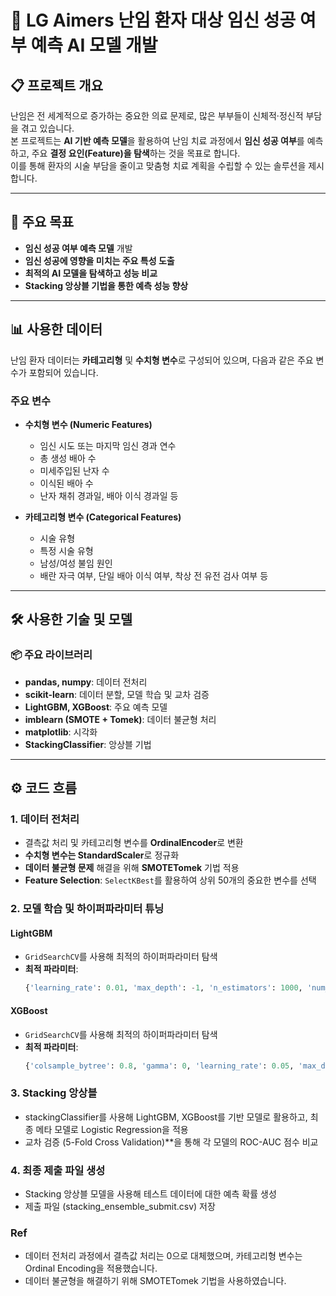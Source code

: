 # 🤖 LG Aimers 난임 환자 대상 임신 성공 여부 예측 AI 모델 개발

## 📋 프로젝트 개요
난임은 전 세계적으로 증가하는 중요한 의료 문제로, 많은 부부들이 신체적·정신적 부담을 겪고 있습니다.  
본 프로젝트는 **AI 기반 예측 모델**을 활용하여 난임 치료 과정에서 **임신 성공 여부**를 예측하고, 주요 **결정 요인(Feature)을 탐색**하는 것을 목표로 합니다.  
이를 통해 환자의 시술 부담을 줄이고 맞춤형 치료 계획을 수립할 수 있는 솔루션을 제시합니다.

---

## 🚀 주요 목표
- **임신 성공 여부 예측 모델** 개발
- **임신 성공에 영향을 미치는 주요 특성 도출**
- **최적의 AI 모델을 탐색하고 성능 비교**
- **Stacking 앙상블 기법을 통한 예측 성능 향상**

---

## 📊 사용한 데이터
난임 환자 데이터는 **카테고리형** 및 **수치형 변수**로 구성되어 있으며, 다음과 같은 주요 변수가 포함되어 있습니다.

### 주요 변수
- **수치형 변수 (Numeric Features)**
  - 임신 시도 또는 마지막 임신 경과 연수
  - 총 생성 배아 수
  - 미세주입된 난자 수
  - 이식된 배아 수
  - 난자 채취 경과일, 배아 이식 경과일 등

- **카테고리형 변수 (Categorical Features)**
  - 시술 유형
  - 특정 시술 유형
  - 남성/여성 불임 원인
  - 배란 자극 여부, 단일 배아 이식 여부, 착상 전 유전 검사 여부 등

---

## 🛠️ 사용한 기술 및 모델

### 📦 주요 라이브러리
- **pandas, numpy**: 데이터 전처리
- **scikit-learn**: 데이터 분할, 모델 학습 및 교차 검증
- **LightGBM, XGBoost**: 주요 예측 모델
- **imblearn (SMOTE + Tomek)**: 데이터 불균형 처리
- **matplotlib**: 시각화
- **StackingClassifier**: 앙상블 기법

---

## ⚙️ 코드 흐름

### **1. 데이터 전처리**
- 결측값 처리 및 카테고리형 변수를 **OrdinalEncoder**로 변환
- **수치형 변수는 StandardScaler**로 정규화
- **데이터 불균형 문제** 해결을 위해 **SMOTETomek** 기법 적용
- **Feature Selection**: `SelectKBest`를 활용하여 상위 50개의 중요한 변수를 선택

### **2. 모델 학습 및 하이퍼파라미터 튜닝**
#### **LightGBM**
- `GridSearchCV`를 사용해 최적의 하이퍼파라미터 탐색  
- **최적 파라미터**:  
  ```python
  {'learning_rate': 0.01, 'max_depth': -1, 'n_estimators': 1000, 'num_leaves': 70}

#### **XGBoost**
- `GridSearchCV`를 사용해 최적의 하이퍼파라미터 탐색  
- **최적 파라미터**:  
  ```python
  {'colsample_bytree': 0.8, 'gamma': 0, 'learning_rate': 0.05, 'max_depth': 7, 'n_estimators': 300, 'subsample': 0.8}

### **3. Stacking 앙상블**
- stackingClassifier를 사용해 LightGBM, XGBoost를 기반 모델로 활용하고, 최종 메타 모델로 Logistic Regression을 적용
- 교차 검증 (5-Fold Cross Validation)**을 통해 각 모델의 ROC-AUC 점수 비교

### **4. 최종 제출 파일 생성**
- Stacking 앙상블 모델을 사용해 테스트 데이터에 대한 예측 확률 생성
- 제출 파일 (stacking_ensemble_submit.csv) 저장

### Ref
- 데이터 전처리 과정에서 결측값 처리는 0으로 대체했으며, 카테고리형 변수는 Ordinal Encoding을 적용했습니다.
- 데이터 불균형을 해결하기 위해 SMOTETomek 기법을 사용하였습니다.
